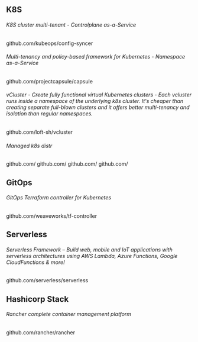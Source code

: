 ## K8S
###### K8S cluster multi-tenant - Controlplane as-a-Service
github.com/kubeops/config-syncer
###### Multi-tenancy and policy-based framework for Kubernetes - Namespace as-a-Service
github.com/projectcapsule/capsule
###### vCluster - Create fully functional virtual Kubernetes clusters - Each vcluster runs inside a namespace of the underlying k8s cluster. It's cheaper than creating separate full-blown clusters and it offers better multi-tenancy and isolation than regular namespaces.
github.com/loft-sh/vcluster
###### Managed k8s distr
github.com/
github.com/
github.com/
github.com/

## GitOps
###### GitOps Terraform controller for Kubernetes
github.com/weaveworks/tf-controller

## Serverless
###### Serverless Framework – Build web, mobile and IoT applications with serverless architectures using AWS Lambda, Azure Functions, Google CloudFunctions & more!
github.com/serverless/serverless

## Hashicorp Stack
###### Rancher complete container management platform
github.com/rancher/rancher

